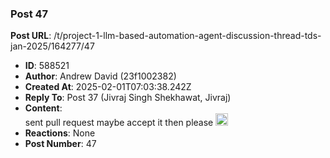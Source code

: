 ### Post 47
**Post URL**: /t/project-1-llm-based-automation-agent-discussion-thread-tds-jan-2025/164277/47
- **ID**: 588521
- **Author**: Andrew David (23f1002382)
- **Created At**: 2025-02-01T07:03:38.242Z
- **Reply To**: Post 37 (Jivraj Singh Shekhawat, Jivraj)
- **Content**:  
  sent pull request maybe accept it then please <img src="https://emoji.discourse-cdn.com/google/upside_down_face.png?v=12" title=":upside_down_face:" class="emoji" alt=":upside_down_face:" loading="lazy" width="20" height="20">
- **Reactions**: None
- **Post Number**: 47

